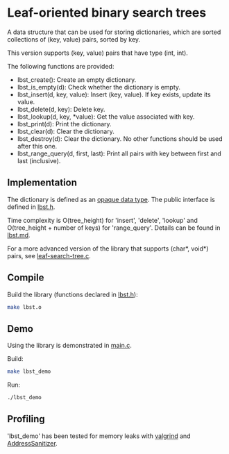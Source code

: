 # Leaf-oriented binary search trees

A data structure that can be used for storing dictionaries, which are sorted collections of (key, value) pairs, sorted by key.

This version supports (key, value) pairs that have type (int, int).

The following functions are provided:

* lbst_create(): Create an empty dictionary.
* lbst_is_empty(d): Check whether the dictionary is empty.
* lbst_insert(d, key, value): Insert (key, value). If key exists, update its value.
* lbst_delete(d, key): Delete key.
* lbst_lookup(d, key, *value): Get the value associated with key.
* lbst_print(d): Print the dictionary.
* lbst_clear(d): Clear the dictionary.
* lbst_destroy(d): Clear the dictionary. No other functions should be used after this one.
* lbst_range_query(d, first, last): Print all pairs with key between first and last (inclusive).

## Implementation

The dictionary is defined as an [opaque data type](https://en.wikipedia.org/wiki/Opaque_data_type). The public interface is defined in [lbst.h](src/lbst.h).

Time complexity is O(tree_height) for 'insert', 'delete', 'lookup' and O(tree_height + number of keys) for 'range_query'. Details can be found in [lbst.md](lbst.md).

For a more advanced version of the library that supports (char*, void*) pairs, see [leaf-search-tree.c](https://github.com/tasxatzial/leaf-search-tree.c).

## Compile

Build the library (functions declared in [lbst.h](src/lbst.h)):

```bash
make lbst.o
```

## Demo

Using the library is demonstrated in [main.c](src/main.c).

Build:

```bash
make lbst_demo
```

Run:

```bash
./lbst_demo
```

## Profiling

'lbst_demo' has been tested for memory leaks with [valgrind](https://valgrind.org/) and [AddressSanitizer](https://github.com/google/sanitizers/wiki/AddressSanitizer).
